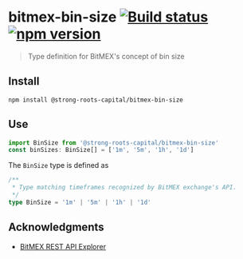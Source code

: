 # bitmex-bin-size [![Build status](https://travis-ci.org/strong-roots-capital/bitmex-bin-size.svg?branch=master)](https://travis-ci.org/strong-roots-capital/bitmex-bin-size) [![npm version](https://img.shields.io/npm/v/@strong-roots-capital/bitmex-bin-size.svg)](https://npmjs.org/package/@strong-roots-capital/bitmex-bin-size)

> Type definition for BitMEX's concept of bin size

## Install

```shell
npm install @strong-roots-capital/bitmex-bin-size
```

## Use

```typescript
import BinSize from '@strong-roots-capital/bitmex-bin-size'
const binSizes: BinSize[] = ['1m', '5m', '1h', '1d']
```

The `BinSize` type is defined as

``` typescript
/**
 * Type matching timeframes recognized by BitMEX exchange's API.
 */
type BinSize = '1m' | '5m' | '1h' | '1d'
```

## Acknowledgments

- [BitMEX REST API Explorer](https://www.bitmex.com/api/explorer/)
